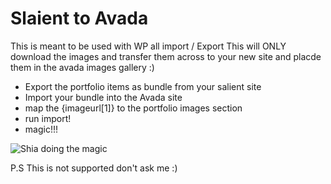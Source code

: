 # Slaient to Avada
This is meant to be used with WP all import / Export
This will ONLY download the images and transfer them across to your new site and placde them in the avada images gallery :) 
* Export the portfolio items as bundle from your salient site 
* Import your bundle into the Avada site 
* map the {imageurl[1]} to the portfolio images section 
* run import! 
* magic!!! 

![Shia doing the magic](https://tenor.com/uyuI.gif)

P.S This is not supported don't ask me :) 
